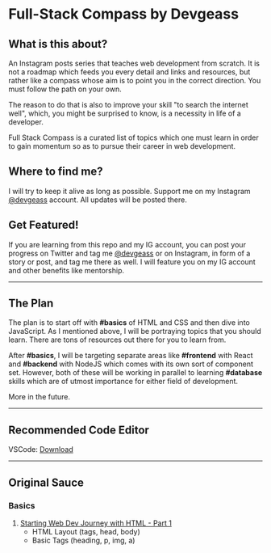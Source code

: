 # Full-Stack Compass by Devgeass

## What is this about?

An Instagram posts series that teaches web development from scratch. It is not a roadmap which feeds you every detail and links and resources, but rather like a compass whose aim is to point you in the correct direction. You must follow the path on your own. 

The reason to do that is also to improve your skill "to search the internet well", which, you might be surprised to know, is a necessity in life of a developer. 

Full Stack Compass is a curated list of topics which one must learn in order to gain momentum so as to pursue their career in web development. 

## Where to find me?

I will try to keep it alive as long as possible. Support me on my Instagram [@devgeass](https://www.instagram.com/devgeass) account. All updates will be posted there. 

## Get Featured!   
  
If you are learning from this repo and my IG account, you can post your progress on Twitter and tag me [@devgeass](https://www.twitter.com/devgeass) or on Instagram, in form of a story or post, and tag me there as well. I will feature you on my IG account and other benefits like mentorship.

---

## The Plan

The plan is to start off with **#basics** of HTML and CSS and then dive into JavaScript. As I mentioned above, I will be portraying topics that you should learn. There are tons of resources out there for you to learn from.

After **#basics**, I will be targeting separate areas like **#frontend** with React and **#backend** with NodeJS which comes with its own sort of component set. However, both of these will be working in parallel to learning **#database** skills which are of utmost importance for either field of development.

More in the future.

---

## Recommended Code Editor

VSCode: [Download](https://code.visualstudio.com/Download)

---

## Original Sauce

### Basics

1. [Starting Web Dev Journey with HTML - Part 1](https://www.instagram.com/p/CeG0UNLpa_E/)
    + HTML Layout (tags, head, body)
    + Basic Tags (heading, p, img, a)